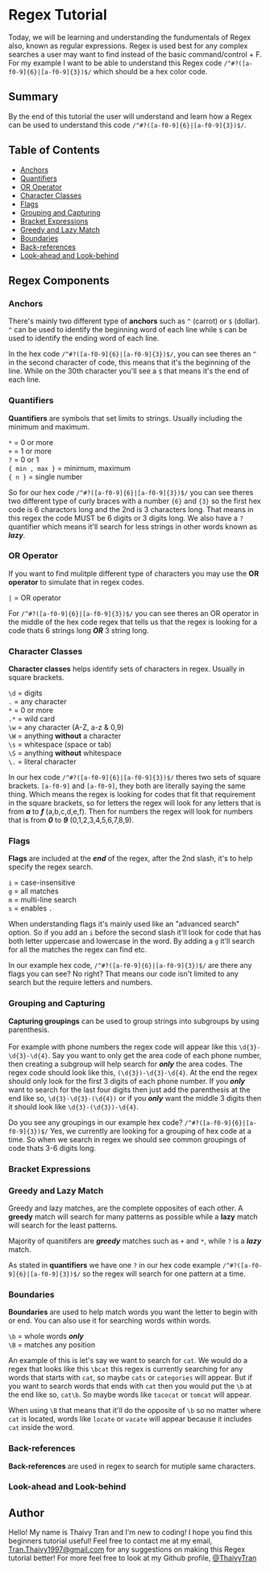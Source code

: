 # Regex Tutorial

Today, we will be learning and understanding the fundumentals of Regex also, known as regular expressions. Regex is used best for any complex searches a user may want to find instead of the basic command/control + F. For my example I want to be able to understand this Regex code ```/^#?([a-f0-9]{6}|[a-f0-9]{3})$/``` which should be a hex color code.

## Summary

By the end of this tutorial the user will understand and learn how a Regex can be used to understand this code ```/^#?([a-f0-9]{6}|[a-f0-9]{3})$/```. 

## Table of Contents

- [Anchors](#anchors)
- [Quantifiers](#quantifiers)
- [OR Operator](#or-operator)
- [Character Classes](#character-classes)
- [Flags](#flags)
- [Grouping and Capturing](#grouping-and-capturing)
- [Bracket Expressions](#bracket-expressions)
- [Greedy and Lazy Match](#greedy-and-lazy-match)
- [Boundaries](#boundaries)
- [Back-references](#back-references)
- [Look-ahead and Look-behind](#look-ahead-and-look-behind)

## Regex Components

### Anchors
There's mainly two different type of **anchors** such as ```^``` (carrot) or ```$``` (dollar). ```^``` can be used to identify the beginning word of each line while ```$``` can be used to identify the ending word of each line.

In the hex code ```/^#?([a-f0-9]{6}|[a-f0-9]{3})$/```, you can see theres an ```^``` in the second character of code, this means that it's the beginning of the line. While on the 30th character you'll see a ```$``` that means it's the end of each line.

### Quantifiers
**Quantifiers** are symbols that set limits to strings. Usually including the minimum and maximum. 

```*``` = 0 or more <br />
```+``` = 1 or more <br />
```?``` = 0 or 1 <br />
```{ min , max }``` = minimum, maximum  <br />
```{ n }``` = single number <br />

So for our hex code ```/^#?([a-f0-9]{6}|[a-f0-9]{3})$/``` you can see theres two different type of curly braces with a number ```{6}``` and ```{3}``` so the first hex code is 6 charactors long and the 2nd is 3 characters long. That means in this regex the code MUST be 6 digits or 3 digits long. We also have a ```?``` quantifier which means it'll search for less strings in other words known as ***lazy***.

### OR Operator
If you want to find mulitple different type of characters you may use the **OR operator** to simulate that in regex codes.

```|``` = OR operator

For ```/^#?([a-f0-9]{6}|[a-f0-9]{3})$/``` you can see theres an OR operator in the middle of the hex code regex that tells us that the regex is looking for a code thats 6 strings long ***OR*** 3 string long.

### Character Classes
**Character classes** helps identify sets of characters in regex. Usually in square brackets.

```\d``` = digits <br />
```.``` = any character <br />
```*``` = 0 or more <br />
```.*``` = wild card <br />
```\w``` = any character (A-Z, a-z & 0,9) <br />
```\W``` = anything **without** a character <br />
```\s``` = whitespace (space or tab) <br />
```\S``` = anything **without** whitespace <br />
```\.``` = literal character <br />

In our hex code ```/^#?([a-f0-9]{6}|[a-f0-9]{3})$/``` theres two sets of square brackets. ```[a-f0-9]``` and ```[a-f0-9]```, they both are literally saying the same thing. Which means the regex is looking for codes that fit that requirement in the square brackets, so for letters the regex will look for any letters that is from ***a*** to ***f*** (a,b,c,d,e,f). Then for numbers the regex will look for numbers that is from ***0*** to ***9*** (0,1,2,3,4,5,6,7,8,9).

### Flags
**Flags** are included at the ***end*** of the regex, after the 2nd slash, it's to help specify the regex search.

```i``` = case-insensitive <br />
```g``` = all matches <br />
```m``` = multi-line search <br />
```s``` = enables ```.``` <br />

When understanding flags it's mainly used like an "advanced search" option. So if you add an ```i``` before the second slash it'll look for code that has both letter uppercase and lowercase in the word. By adding a ```g``` it'll search for all the matches the regex can find etc.

In our example hex code, ```/^#?([a-f0-9]{6}|[a-f0-9]{3})$/``` are there any flags you can see? No right? That means our code isn't limited to any search but the require letters and numbers.

### Grouping and Capturing
**Capturing groupings** can be used to group strings into subgroups by using parenthesis.<br /> 
<br /> 
For example with phone numbers the regex code will appear like this ```\d{3}-\d{3}-\d{4}```. Say you want to only get the area code of each phone number, then creating a subgroup will help search for ***only*** the area codes. The regex code should look like this, ```(\d{3})-\d{3}-\d{4}```. At the end the regex should only look for the first 3 digits of each phone number. If you ***only*** want to search for the last four digits then just add the parenthesis at the end like so, ```\d{3}-\d{3}-(\d{4})``` or if you ***only*** want the middle 3 digits then it should look like ```\d{3}-(\d{3})-\d{4}```. 

Do you see any groupings in our example hex code? ```/^#?([a-f0-9]{6}|[a-f0-9]{3})$/``` Yes, we currently are looking for a grouping of hex code at a time. So when we search in regex we should see common groupings of code thats 3-6 digits long.

### Bracket Expressions

### Greedy and Lazy Match
Greedy and lazy matches, are the complete opposites of each other. A **greedy** match will search for many patterns as possible while a **lazy** match will search for the least patterns.

Majority of quanitifers are ***greedy*** matches such as ```+``` and ```*```, while ```?``` is a ***lazy*** match.

As stated in **quantifiers** we have one ```?``` in our hex code example ```/^#?([a-f0-9]{6}|[a-f0-9]{3})$/``` so the regex will search for one pattern at a time.

### Boundaries
**Boundaries** are used to help match words you want the letter to begin with or end. You can also use it for searching words within words.

```\b``` = whole words ***only*** <br />
```\B``` = matches any position <br />

An example of this is let's say we want to search for ```cat```. We would do a regex that looks like this ```\bcat``` this regex is currently searching for any words that starts with ```cat```, so maybe ```cats``` or ```categories``` will appear. But if you want to search words that ends with ```cat``` then you would put the ```\b``` at the end like so, ```cat\b```. So maybe words like ```tacocat``` or ```tomcat``` will appear.

When using ```\B``` that means that it'll do the opposite of ```\b``` so no matter where ```cat``` is located, words like ```locate``` or ```vacate``` will appear because it includes ```cat``` inside the word.

### Back-references
**Back-references** are used in regex to search for mutiple same characters.

### Look-ahead and Look-behind

## Author
Hello! My name is Thaivy Tran and I'm new to coding! I hope you find this beginners tutorial useful! Feel free to contact me at my email, Tran.Thaivy1997@gmail.com for any suggestions on making this Regex tutorial better!
For more feel free to look at my Github profile, <a href="https://github.com/ThaivyTran">@ThaivyTran</a>
